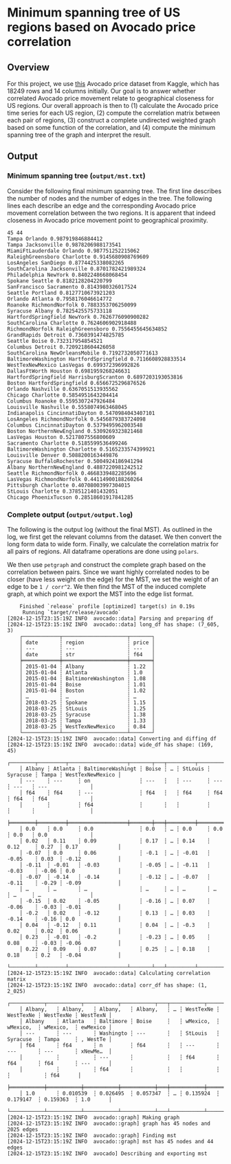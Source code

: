 # Minimum spanning tree of US regions based on Avocado price correlation

## Overview

For this project,
we use [this](https://www.kaggle.com/datasets/neuromusic/avocado-prices) Avocado price dataset from Kaggle,
which has 18249 rows and 14 columns initially.
Our goal is to answer whether correlated Avocado price movement relate to geographical closeness for US regions.
Our overall approach is then to (1) calculate the Avocado price time series for each US region,
(2) compute the correlation matrix between each pair of regions,
(3) construct a complete undirected weighted graph based on some function of the correlation,
and (4) compute the minimum spanning tree of the graph and interpret the result.

## Output

### Minimum spanning tree (`output/mst.txt`)

Consider the following final minimum spanning tree.
The first line describes the number of nodes and the number of edges in the tree.
The following lines each describe an edge and the corresponding Avocado price movement correlation between the two regions.
It is apparent that indeed closeness in Avocado price movement point to geographical proximity.

```
45 44
Tampa Orlando 0.987919846884412
Tampa Jacksonville 0.9878206988173541
MiamiFtLauderdale Orlando 0.987751252215062
RaleighGreensboro Charlotte 0.9145680908769609
LosAngeles SanDiego 0.8774425338082265
SouthCarolina Jacksonville 0.8701782421989324
Philadelphia NewYork 0.8402248668068454
Spokane Seattle 0.8182128204220799
SanFrancisco Sacramento 0.8143980326017524
Seattle Portland 0.8127710673921203
Orlando Atlanta 0.7958176046614772
Roanoke RichmondNorfolk 0.7883353706250099
Syracuse Albany 0.7825425575733118
HartfordSpringfield NewYork 0.7626776090900282
SouthCarolina Charlotte 0.7624606902918488
RichmondNorfolk RaleighGreensboro 0.7556455645634852
GrandRapids Detroit 0.7360391474825785
Seattle Boise 0.732317954854521
Columbus Detroit 0.7209218604426058
SouthCarolina NewOrleansMobile 0.7192732050771613
BaltimoreWashington HartfordSpringfield 0.7116608928833514
WestTexNewMexico LasVegas 0.699372396992826
DallasFtWorth Houston 0.6981959268246631
HartfordSpringfield HarrisburgScranton 0.6897203193053816
Boston HartfordSpringfield 0.6566725296876526
Orlando Nashville 0.6367051513935562
Chicago Charlotte 0.5854951643204414
Columbus Roanoke 0.5595307247926484
Louisville Nashville 0.5558074963468045
Indianapolis CincinnatiDayton 0.5470984043407101
LosAngeles RichmondNorfolk 0.5456879383724098
Columbus CincinnatiDayton 0.5379495962003548
Boston NorthernNewEngland 0.5309269323821468
LasVegas Houston 0.5217807556800609
Sacramento Charlotte 0.5185599536499246
BaltimoreWashington Charlotte 0.5165233574399921
Louisville Denver 0.5088200163449876
Syracuse BuffaloRochester 0.5004924186941294
Albany NorthernNewEngland 0.4887220981242512
Seattle RichmondNorfolk 0.4668339482285696
LasVegas RichmondNorfolk 0.44114900188260264
Pittsburgh Charlotte 0.40708003997304015
StLouis Charlotte 0.3785121401432051
Chicago PhoenixTucson 0.28518601917841285
```

### Complete output (`output/output.log`)

The following is the output log (without the final MST).
As outlined in the log,
we first get the relevant columns from the dataset.
We then convert the long form data to wide form.
Finally,
we calculate the correlation matrix for all pairs of regions.
All dataframe operations are done using `polars`.

We then use `petgraph` and construct the complete graph based on the correlation between pairs.
Since we want highly correlated nodes to be closer (have less weight on the edge) for the MST,
we set the weight of an edge to be `1 / corr^2`.
We then find the MST of the induced complete graph,
at which point we export the MST into the edge list format.

```
    Finished `release` profile [optimized] target(s) in 0.19s
     Running `target/release/avocado`
[2024-12-15T23:15:19Z INFO  avocado::data] Parsing and preparing df
[2024-12-15T23:15:19Z INFO  avocado::data] long_df has shape: (7_605, 3)
    ┌────────────┬─────────────────────┬───────┐
    │ date       ┆ region              ┆ price │
    │ ---        ┆ ---                 ┆ ---   │
    │ date       ┆ str                 ┆ f64   │
    ╞════════════╪═════════════════════╪═══════╡
    │ 2015-01-04 ┆ Albany              ┆ 1.22  │
    │ 2015-01-04 ┆ Atlanta             ┆ 1.0   │
    │ 2015-01-04 ┆ BaltimoreWashington ┆ 1.08  │
    │ 2015-01-04 ┆ Boise               ┆ 1.01  │
    │ 2015-01-04 ┆ Boston              ┆ 1.02  │
    │ …          ┆ …                   ┆ …     │
    │ 2018-03-25 ┆ Spokane             ┆ 1.15  │
    │ 2018-03-25 ┆ StLouis             ┆ 1.25  │
    │ 2018-03-25 ┆ Syracuse            ┆ 1.38  │
    │ 2018-03-25 ┆ Tampa               ┆ 1.33  │
    │ 2018-03-25 ┆ WestTexNewMexico    ┆ 0.84  │
    └────────────┴─────────────────────┴───────┘
[2024-12-15T23:15:19Z INFO  avocado::data] Converting and diffing df
[2024-12-15T23:15:19Z INFO  avocado::data] wide_df has shape: (169, 45)
    ┌────────┬─────────┬───────────────────┬───────┬───┬─────────┬──────────┬───────┬──────────────────┐
    │ Albany ┆ Atlanta ┆ BaltimoreWashingt ┆ Boise ┆ … ┆ StLouis ┆ Syracuse ┆ Tampa ┆ WestTexNewMexico │
    │ ---    ┆ ---     ┆ on                ┆ ---   ┆   ┆ ---     ┆ ---      ┆ ---   ┆ ---              │
    │ f64    ┆ f64     ┆ ---               ┆ f64   ┆   ┆ f64     ┆ f64      ┆ f64   ┆ f64              │
    │        ┆         ┆ f64               ┆       ┆   ┆         ┆          ┆       ┆                  │
    ╞════════╪═════════╪═══════════════════╪═══════╪═══╪═════════╪══════════╪═══════╪══════════════════╡
    │ 0.0    ┆ 0.0     ┆ 0.0               ┆ 0.0   ┆ … ┆ 0.0     ┆ 0.0      ┆ 0.0   ┆ 0.0              │
    │ 0.02   ┆ 0.11    ┆ 0.09              ┆ 0.17  ┆ … ┆ 0.14    ┆ 0.12     ┆ 0.27  ┆ 0.17             │
    │ -0.07  ┆ 0.0     ┆ 0.06              ┆ -0.1  ┆ … ┆ -0.01   ┆ -0.05    ┆ 0.03  ┆ -0.12            │
    │ -0.11  ┆ -0.01   ┆ -0.03             ┆ -0.05 ┆ … ┆ -0.11   ┆ -0.03    ┆ -0.06 ┆ 0.0              │
    │ -0.07  ┆ -0.14   ┆ -0.14             ┆ -0.12 ┆ … ┆ -0.07   ┆ -0.11    ┆ -0.29 ┆ -0.09            │
    │ …      ┆ …       ┆ …                 ┆ …     ┆ … ┆ …       ┆ …        ┆ …     ┆ …                │
    │ -0.15  ┆ 0.02    ┆ -0.05             ┆ -0.16 ┆ … ┆ 0.07    ┆ -0.06    ┆ -0.03 ┆ -0.01            │
    │ -0.2   ┆ 0.02    ┆ -0.12             ┆ 0.13  ┆ … ┆ 0.03    ┆ -0.14    ┆ -0.16 ┆ 0.0              │
    │ 0.04   ┆ -0.12   ┆ 0.11              ┆ 0.04  ┆ … ┆ -0.3    ┆ 0.02     ┆ 0.02  ┆ 0.06             │
    │ 0.23   ┆ -0.01   ┆ -0.2              ┆ -0.23 ┆ … ┆ 0.05    ┆ 0.08     ┆ -0.03 ┆ -0.06            │
    │ 0.22   ┆ 0.09    ┆ 0.07              ┆ 0.25  ┆ … ┆ 0.18    ┆ 0.18     ┆ 0.2   ┆ -0.04            │
    └────────┴─────────┴───────────────────┴───────┴───┴─────────┴──────────┴───────┴──────────────────┘
[2024-12-15T23:15:19Z INFO  avocado::data] Calculating correlation matrix
[2024-12-15T23:15:19Z INFO  avocado::data] corr_df has shape: (1, 2_025)
    ┌───────────┬───────────┬───────────┬───────────┬───┬───────────┬───────────┬───────────┬──────────┐
    │ Albany,   ┆ Albany,   ┆ Albany,   ┆ Albany,   ┆ … ┆ WestTexNe ┆ WestTexNe ┆ WestTexNe ┆ WestTexN │
    │ Albany    ┆ Atlanta   ┆ Baltimore ┆ Boise     ┆   ┆ wMexico,  ┆ wMexico,  ┆ wMexico,  ┆ ewMexico │
    │ ---       ┆ ---       ┆ Washingto ┆ ---       ┆   ┆ StLouis   ┆ Syracuse  ┆ Tampa     ┆ , WestTe │
    │ f64       ┆ f64       ┆ n         ┆ f64       ┆   ┆ ---       ┆ ---       ┆ ---       ┆ xNewMe…  │
    │           ┆           ┆ ---       ┆           ┆   ┆ f64       ┆ f64       ┆ f64       ┆ ---      │
    │           ┆           ┆ f64       ┆           ┆   ┆           ┆           ┆           ┆ f64      │
    ╞═══════════╪═══════════╪═══════════╪═══════════╪═══╪═══════════╪═══════════╪═══════════╪══════════╡
    │ 1.0       ┆ 0.010539  ┆ 0.026495  ┆ 0.057347  ┆ … ┆ 0.135924  ┆ 0.179147  ┆ 0.159363  ┆ 1.0      │
    └───────────┴───────────┴───────────┴───────────┴───┴───────────┴───────────┴───────────┴──────────┘
[2024-12-15T23:15:19Z INFO  avocado::graph] Making graph
[2024-12-15T23:15:19Z INFO  avocado::graph] graph has 45 nodes and 2025 edges
[2024-12-15T23:15:19Z INFO  avocado::graph] Finding mst
[2024-12-15T23:15:19Z INFO  avocado::graph] mst has 45 nodes and 44 edges
[2024-12-15T23:15:19Z INFO  avocado] Describing and exporting mst
```
